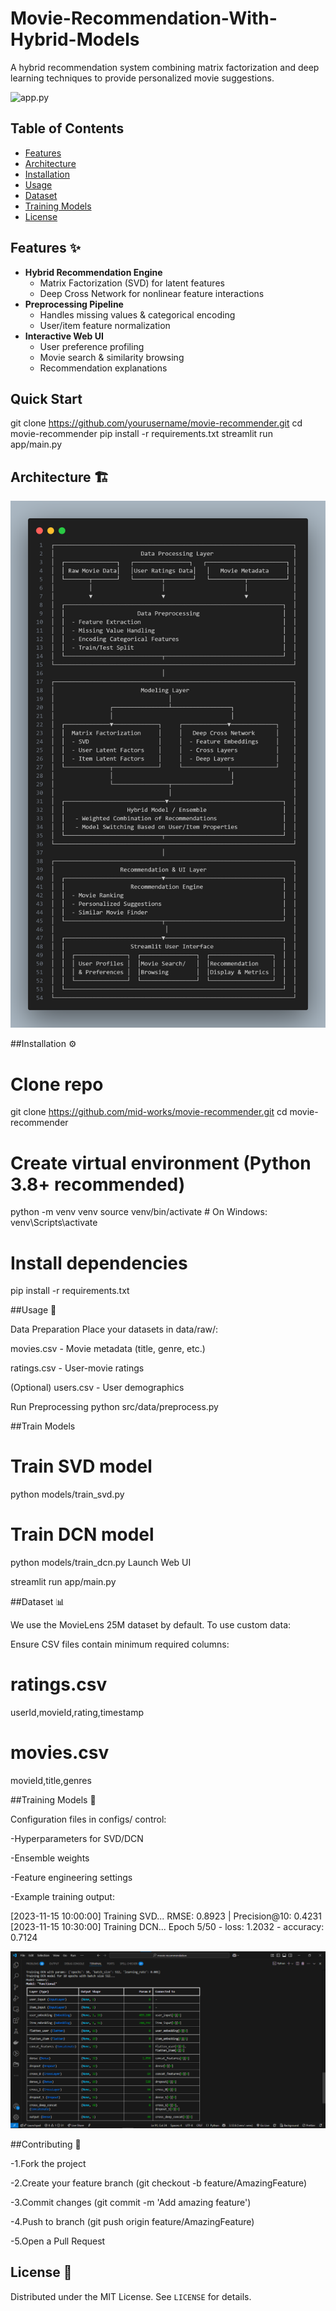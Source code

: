 # Movie-Recommendation-With-Hybrid-Models

A hybrid recommendation system combining matrix factorization and deep learning techniques to provide personalized movie suggestions.

![app.py](assets/model-pipeline.png)

## Table of Contents

- [Features](#features)
- [Architecture](#architecture)
- [Installation](#installation)
- [Usage](#usage)
- [Dataset](#dataset)
- [Training Models](#training-models)
- [License](#license)

## Features ✨

- **Hybrid Recommendation Engine**  
  - Matrix Factorization (SVD) for latent features
  - Deep Cross Network for nonlinear feature interactions
- **Preprocessing Pipeline**  
  - Handles missing values & categorical encoding
  - User/item feature normalization
- **Interactive Web UI**  
  - User preference profiling
  - Movie search & similarity browsing
  - Recommendation explanations
 
## Quick Start

git clone https://github.com/yourusername/movie-recommender.git
cd movie-recommender
pip install -r requirements.txt
streamlit run app/main.py
 
## Architecture 🏗️

![System Architecture](assets/code.png)

##Installation ⚙️

# Clone repo

git clone https://github.com/mid-works/movie-recommender.git
cd movie-recommender

# Create virtual environment (Python 3.8+ recommended)

python -m venv venv
source venv/bin/activate  # On Windows: venv\Scripts\activate

# Install dependencies

pip install -r requirements.txt

##Usage 🚀

Data Preparation
Place your datasets in data/raw/:

movies.csv - Movie metadata (title, genre, etc.)

ratings.csv - User-movie ratings

(Optional) users.csv - User demographics

Run Preprocessing
python src/data/preprocess.py


##Train Models

# Train SVD model

python models/train_svd.py

# Train DCN model

python models/train_dcn.py
Launch Web UI

streamlit run app/main.py

##Dataset 📊

We use the MovieLens 25M dataset by default. To use custom data:

Ensure CSV files contain minimum required columns:

# ratings.csv

userId,movieId,rating,timestamp

# movies.csv

movieId,title,genres

##Training Models 🧠

Configuration files in configs/ control:

-Hyperparameters for SVD/DCN

-Ensemble weights

-Feature engineering settings

-Example training output:

[2023-11-15 10:00:00] Training SVD...
RMSE: 0.8923 | Precision@10: 0.4231
[2023-11-15 10:30:00] Training DCN...
Epoch 5/50 - loss: 1.2032 - accuracy: 0.7124

![Train Output](assets/train.png)

##Contributing 🤝

-1.Fork the project

-2.Create your feature branch (git checkout -b feature/AmazingFeature)

-3.Commit changes (git commit -m 'Add amazing feature')

-4.Push to branch (git push origin feature/AmazingFeature)

-5.Open a Pull Request


## License 📄

Distributed under the MIT License. See `LICENSE` for details.

